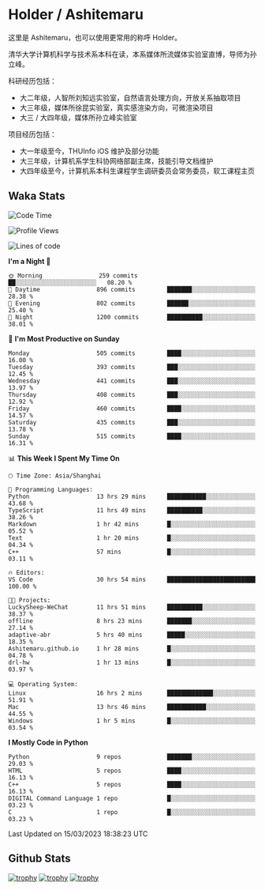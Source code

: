 # Holder / Ashitemaru

这里是 Ashitemaru，也可以使用更常用的称呼 Holder。

清华大学计算机科学与技术系本科在读，本系媒体所流媒体实验室直博，导师为孙立峰。

科研经历包括：

- 大二年级，人智所刘知远实验室，自然语言处理方向，开放关系抽取项目
- 大三年级，媒体所徐昆实验室，真实感渲染方向，可微渲染项目
- 大三 / 大四年级，媒体所孙立峰实验室

项目经历包括：

- 大一年级至今，THUInfo iOS 维护及部分功能
- 大三年级，计算机系学生科协网络部副主席，技能引导文档维护
- 大四年级至今，计算机系本科生课程学生调研委员会常务委员，软工课程主页

## Waka Stats

<!--START_SECTION:waka-->
![Code Time](http://img.shields.io/badge/Code%20Time-640%20hrs%208%20mins-blue)

![Profile Views](http://img.shields.io/badge/Profile%20Views-1-blue)

![Lines of code](https://img.shields.io/badge/From%20Hello%20World%20I%27ve%20Written-1.3%20million%20lines%20of%20code-blue)

**I'm a Night 🦉** 

```text
🌞 Morning                259 commits         ██░░░░░░░░░░░░░░░░░░░░░░░   08.20 % 
🌆 Daytime                896 commits         ███████░░░░░░░░░░░░░░░░░░   28.38 % 
🌃 Evening                802 commits         ██████░░░░░░░░░░░░░░░░░░░   25.40 % 
🌙 Night                  1200 commits        ██████████░░░░░░░░░░░░░░░   38.01 % 
```
📅 **I'm Most Productive on Sunday** 

```text
Monday                   505 commits         ████░░░░░░░░░░░░░░░░░░░░░   16.00 % 
Tuesday                  393 commits         ███░░░░░░░░░░░░░░░░░░░░░░   12.45 % 
Wednesday                441 commits         ███░░░░░░░░░░░░░░░░░░░░░░   13.97 % 
Thursday                 408 commits         ███░░░░░░░░░░░░░░░░░░░░░░   12.92 % 
Friday                   460 commits         ████░░░░░░░░░░░░░░░░░░░░░   14.57 % 
Saturday                 435 commits         ███░░░░░░░░░░░░░░░░░░░░░░   13.78 % 
Sunday                   515 commits         ████░░░░░░░░░░░░░░░░░░░░░   16.31 % 
```


📊 **This Week I Spent My Time On** 

```text
🕑︎ Time Zone: Asia/Shanghai

💬 Programming Languages: 
Python                   13 hrs 29 mins      ███████████░░░░░░░░░░░░░░   43.68 % 
TypeScript               11 hrs 49 mins      ██████████░░░░░░░░░░░░░░░   38.26 % 
Markdown                 1 hr 42 mins        █░░░░░░░░░░░░░░░░░░░░░░░░   05.52 % 
Text                     1 hr 20 mins        █░░░░░░░░░░░░░░░░░░░░░░░░   04.34 % 
C++                      57 mins             █░░░░░░░░░░░░░░░░░░░░░░░░   03.11 % 

🔥 Editors: 
VS Code                  30 hrs 54 mins      █████████████████████████   100.00 % 

🐱‍💻 Projects: 
LuckySheep-WeChat        11 hrs 51 mins      ██████████░░░░░░░░░░░░░░░   38.37 % 
offline                  8 hrs 23 mins       ███████░░░░░░░░░░░░░░░░░░   27.14 % 
adaptive-abr             5 hrs 40 mins       █████░░░░░░░░░░░░░░░░░░░░   18.35 % 
Ashitemaru.github.io     1 hr 28 mins        █░░░░░░░░░░░░░░░░░░░░░░░░   04.78 % 
drl-hw                   1 hr 13 mins        █░░░░░░░░░░░░░░░░░░░░░░░░   03.97 % 

💻 Operating System: 
Linux                    16 hrs 2 mins       █████████████░░░░░░░░░░░░   51.91 % 
Mac                      13 hrs 46 mins      ███████████░░░░░░░░░░░░░░   44.55 % 
Windows                  1 hr 5 mins         █░░░░░░░░░░░░░░░░░░░░░░░░   03.54 % 
```

**I Mostly Code in Python** 

```text
Python                   9 repos             ███████░░░░░░░░░░░░░░░░░░   29.03 % 
HTML                     5 repos             ████░░░░░░░░░░░░░░░░░░░░░   16.13 % 
C++                      5 repos             ████░░░░░░░░░░░░░░░░░░░░░   16.13 % 
DIGITAL Command Language 1 repo              █░░░░░░░░░░░░░░░░░░░░░░░░   03.23 % 
C                        1 repo              █░░░░░░░░░░░░░░░░░░░░░░░░   03.23 % 
```




 Last Updated on 15/03/2023 18:38:23 UTC
<!--END_SECTION:waka-->

## Github Stats

[![trophy](https://github-profile-trophy.vercel.app/?username=Ashitemaru&column=7)](https://github.com/Ashitemaru)
[![trophy](https://github-readme-stats.vercel.app/api?username=Ashitemaru&show_icons=true&include_all_commits=true)](https://github.com/Ashitemaru)
[![trophy](https://github-readme-stats.vercel.app/api/top-langs/?username=Ashitemaru&layout=compact)](https://github.com/Ashitemaru)

<!--
**Ashitemaru/Ashitemaru** is a ✨ _special_ ✨ repository because its `README.md` (this file) appears on your GitHub profile.

Here are some ideas to get you started:

- 🔭 I’m currently working on ...
- 🌱 I’m currently learning ...
- 👯 I’m looking to collaborate on ...
- 🤔 I’m looking for help with ...
- 💬 Ask me about ...
- 📫 How to reach me: ...
- 😄 Pronouns: ...
- ⚡ Fun fact: ...
-->
